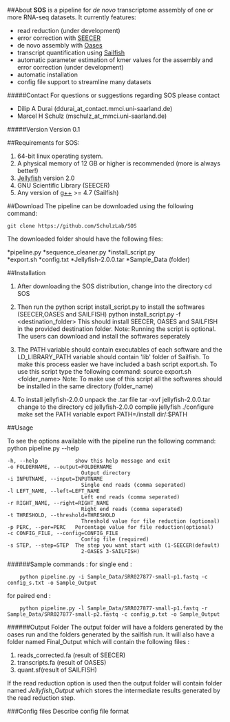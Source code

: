 ##About
**SOS** is a pipeline for *de novo* transcriptome assembly of one or more RNA-seq datasets.
It currently features:
* read reduction (under development)
* error correction with [SEECER](http://sb.cs.cmu.edu/seecer/)
* de novo assembly with [Oases](https://www.ebi.ac.uk/~zerbino/oases/)
* transcript quantification using [Sailfish](http://www.cs.cmu.edu/~ckingsf/software/sailfish/)
* automatic parameter estimation of kmer values for the assembly and error correction (under development)
* automatic installation
* config file support to streamline many datasets

#####Contact
For questions or suggestions regarding SOS please contact

* Dilip A Durai (ddurai_at_contact.mmci.uni-saarland.de)
* Marcel H Schulz (mschulz_at_mmci.uni-saarland.de)

#####Version
Version 0.1

##Requirements
for SOS:

1.	64-bit linux operating system. 
2.	A physical memory of 12 GB or higher is recommended (more is always better!)
3.	[Jellyfish](http://www.cbcb.umd.edu/software/jellyfish/) version 2.0  
4.	GNU Scientific Library (SEECER)
5.  Any version of [g++](gcc.gnu.org) >= 4.7 (Sailfish)


##Download
The pipeline can be downloaded using the following command:

    git clone https://github.com/SchulzLab/SOS

The downloaded folder should have the following files:

*pipeline.py
*sequence_cleaner.py
*install_script.py	
*export.sh
*config.txt	
*Jellyfish-2.0.0.tar
*Sample_Data (folder)

##Installation

1.	After downloading the SOS distribution, change into the directory
		cd SOS

2.	Then run the python script install_script.py to install the softwares (SEECER,OASES and SAILFISH)
		python install_script.py -f <destination_folder>
	This should install SEECER, OASES and SAILFISH in the provided destination folder. 
	Note: Running the script is optional. The users can download and install the softwares seperately  

3.	The PATH variable should contain executables of each software and the LD_LIBRARY_PATH variable should contain 'lib' folder of Sailfish.
	To make this process easier we have included a bash script export.sh. To use this script type the following command:
		source export.sh <folder_name>
	Note: To make use of this script all the softwares should be installed in the same directory (folder_name)

4.	To install jellyfish-2.0.0 unpack the .tar file
		tar -xvf jellyfish-2.0.0.tar
	change to the directory 
		cd jellyfish-2.0.0
	complie jellyfish
		./configure
		make
	set the PATH variable 
		export PATH=/install dir/:$PATH  

##Usage

To see the options available with the pipeline run the following command:
	python pipeline.py --help

	-h, --help            show this help message and exit
  	-o FOLDERNAME, --output=FOLDERNAME
        	                Output directory
  	-i INPUTNAME, --input=INPUTNAME
        	                Single end reads (comma seperated)
  	-l LEFT_NAME, --left=LEFT_NAME
        	                Left end reads (comma seperated)
  	-r RIGHT_NAME, --right=RIGHT_NAME
        	                Right end reads (comma seperated)
  	-t THRESHOLD, --threshold=THRESHOLD
        	                Threshold value for file reduction (optional)
  	-p PERC, --per=PERC   Percentage value for file reduction(optional)
  	-c CONFIG_FILE, --config=CONFIG_FILE
        	                Config file (required)
  	-s STEP, --step=STEP  The step you want start with (1-SEECER(default)
        	                2-OASES 3-SAILFISH)

######Sample commands : 
for single end : 
```
    python pipeline.py -i Sample_Data/SRR027877-small-p1.fastq -c config_s.txt -o Sample_Output
```
for paired end :   
```
	python pipeline.py -l Sample_Data/SRR027877-small-p1.fastq -r Sample_Data/SRR027877-small-p2.fastq -c config_p.txt -o Sample_Output
```

######Output Folder
The output folder will have a folders generated by the oases run and the folders generated by the sailfish run. 
It will also have a folder named Final_Output which will contain the following files :

1.	reads_corrected.fa (result of SEECER)
2.	transcripts.fa (result of OASES)
3.	quant.sf(result of SAILFISH)

If the read reduction option is used then the output folder will contain folder named *Jellyfish_Output* which stores the intermediate results generated by the read reduction step.

###Config files
Describe config file format

